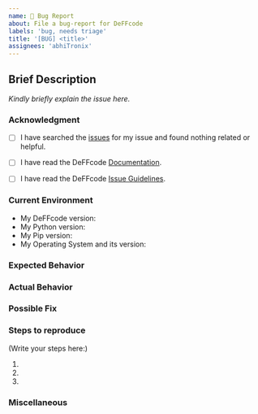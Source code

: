 ```yaml
---
name: 🐞 Bug Report
about: File a bug-report for DeFFcode
labels: 'bug, needs triage'
title: '[BUG] <title>'
assignees: 'abhiTronix'
---
```


<!--
    Please note that your issue will be fixed much faster if you spend about
    half an hour preparing it, including the exact reproduction steps and a demo.

    If you're in a hurry or don't feel confident, it's fine to report bugs with
    less details, but this makes it less likely they'll get fixed soon.

    If the important info is missing we'll add the 'need more info' label 
    or may choose to close the issue until there is enough information provided.
-->

<!--
Note: Please search to see if an issue already exists for the bug you encountered.
-->


## Brief Description
<!-- Provide a brief introduction to the issue, and why you consider it to be a bug -->
_Kindly briefly explain the issue here._


### Acknowledgment
<!-- By posting an issue you acknowledge the following: (Put an `x` in all the boxes that apply(important)) -->

- [ ] I have searched the [issues](https://github.com/abhiTronix/deffcode/issues) for my issue and found nothing related or helpful.
- [ ] I have read the DeFFcode [Documentation](https://abhitronix.github.io/deffcode/latest).
- [ ] I have read the DeFFcode [Issue Guidelines](https://abhitronix.github.io/deffcode/latest/contribution/issue/).


### Current Environment
<!-- Include as many relevant details about the environment you experienced the bug in -->
* My DeFFcode version: <!-- Run command `python -c "import deffcode; print(deffcode.__version__)"` -->
* My Python version: <!---Run command `python -V` -->
* My Pip version: <!-- Run command `python -c "import pip; print(pip.__version__)"` -->
* My Operating System and its version: <!--- `Windows 10` | `Ubuntu 18.04` | `macOS big slur` etc. -->

### Expected Behavior
<!-- Tell us what should happen -->

### Actual Behavior
<!-- Tell us what happens instead -->
<!-- You can turn ```verbose=True``` in parameters of the respective DeFFcode API for getting debug output -->

### Possible Fix
<!-- Not obligatory, but suggest a fix or reason for the bug or else remove this block-->

### Steps to reproduce
<!--
  How would you describe your issue to someone who doesn’t know you or your project?
  Try to write a sequence of steps that anybody can repeat to see the issue.
-->

(Write your steps here:)

1. 
2. 
3. 


### Miscellaneous
<!-- Provide any screenshots or relevant information if available or else remove this block -->